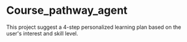 # Course_pathway_agent
This project suggest a 4-step personalized learning plan based on the user's interest and skill level.
